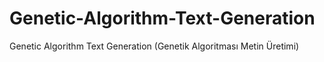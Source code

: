 # Genetic-Algorithm-Text-Generation
Genetic Algorithm Text Generation (Genetik Algoritması Metin Üretimi)
